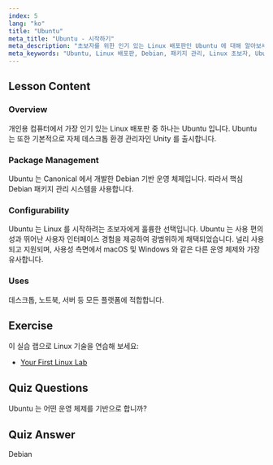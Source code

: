 ```yaml
---
index: 5
lang: "ko"
title: "Ubuntu"
meta_title: "Ubuntu - 시작하기"
meta_description: "초보자를 위한 인기 있는 Linux 배포판인 Ubuntu 에 대해 알아보세요. Ubuntu 의 기능, 패키지 관리, 그리고 데스크톱 및 서버 사용에 왜 좋은지 알아보세요."
meta_keywords: "Ubuntu, Linux 배포판, Debian, 패키지 관리, Linux 초보자, Ubuntu 튜토리얼, Linux 가이드"
---
```


## Lesson Content

### Overview

개인용 컴퓨터에서 가장 인기 있는 Linux 배포판 중 하나는 Ubuntu 입니다. Ubuntu 는 또한 기본적으로 자체 데스크톱 환경 관리자인 Unity 를 출시합니다.

### Package Management

Ubuntu 는 Canonical 에서 개발한 Debian 기반 운영 체제입니다. 따라서 핵심 Debian 패키지 관리 시스템을 사용합니다.

### Configurability

Ubuntu 는 Linux 를 시작하려는 초보자에게 훌륭한 선택입니다. Ubuntu 는 사용 편의성과 뛰어난 사용자 인터페이스 경험을 제공하여 광범위하게 채택되었습니다. 널리 사용되고 지원되며, 사용성 측면에서 macOS 및 Windows 와 같은 다른 운영 체제와 가장 유사합니다.

### Uses

데스크톱, 노트북, 서버 등 모든 플랫폼에 적합합니다.

## Exercise

이 실습 랩으로 Linux 기술을 연습해 보세요:

- [Your First Linux Lab](https://labex.io/ko/labs/linux-your-first-linux-lab-270253)

## Quiz Questions

Ubuntu 는 어떤 운영 체제를 기반으로 합니까?

## Quiz Answer

Debian
